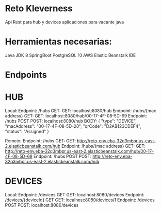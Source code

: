# Reto Kleverness
Api Rest para hub y devices aplicaciones para vacante java

# Herramientas necesarias:
Java JDK 8
SpringBoot
PostgreSQL 10
AWS Elastic Beanstalk
IDE

# Endpoints

# HUB

Local:
  Endpoint: /hubs GET:
    GET: localhost:8080/hub
  Endpoint: /hubs/{mac address} GET:
    GET: localhost:8080/hub/00-17-4F-08-5D-69
  Endpoint: /hubs POST
    POST: localhost:8080/hub
    BODY:
      {
        "type": "DEVICE",
        "macAddress": "00-17-4F-08-5D-20",
        "qrCode": "D2AB123CDEF4",
        "status": "Assigned"
      }
    
Remoto:
   Endpoint: /hubs GET:
    GET: http://reto-env.eba-32q3mbpr.us-east-2.elasticbeanstalk.com/hub
  Endpoint: /hubs/{mac address} GET:
    GET: http://reto-env.eba-32q3mbpr.us-east-2.elasticbeanstalk.com/hub/00-17-4F-08-5D-69
  Endpoint: /hubs POST
    POST: http://reto-env.eba-32q3mbpr.us-east-2.elasticbeanstalk.com/hub

# DEVICES
Local:
  Endpoint: /devices GET
    GET: localhost:8080/devices
  Endpoint: /devices/{deviceId} GET
    GET: localhost:8080/devices/1
  Endpoint: /devices POST
    POST: localhost:8080/devices


